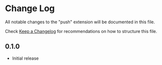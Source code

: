# Change Log
All notable changes to the "push" extension will be documented in this file.

Check [Keep a Changelog](http://keepachangelog.com/) for recommendations on how to structure this file.

## 0.1.0
- Initial release